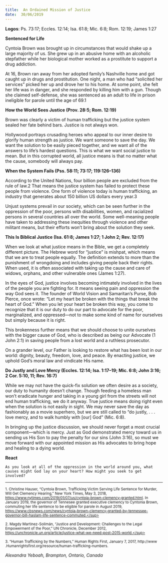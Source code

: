```yaml
---
title:  An Ordained Mission of Justice
date:  30/06/2019
---
```


**Logos**: Ps. 73:17; Eccles. 12:14; Isa. 61:8; Mic. 6:8; Rom. 12:19; James 1:27

**Sentenced for Life**

Cyntoia Brown was brought up in circumstances that would shake up a large majority of us. She grew up in an abusive home with an alcoholic stepfather while her biological mother worked as a prostitute to support a drug addiction.

At 16, Brown ran away from her adopted family’s Nashville home and got caught up in drugs and prostitution. One night, a man who had “solicited her services” picked her up and drove her to his home. At some point, she felt her life was in danger, and she responded by killing him with a gun. Though she claimed self-defense, she was sentenced as an adult to life in prison ineligible for parole until the age of 69.1

**How the World Sees Justice (Prov. 28:5; Rom. 12:19)**

Brown was clearly a victim of human trafficking but the justice system sealed her fate behind bars. Justice is not always won.

Hollywood portrays crusading heroes who appeal to our inner desire to glorify human strength as justice. We want someone to save the day. We want the solution to be easily pieced together, and we want all of the answers to life’s hardest questions. This is what we want social justice to mean. But in this corrupted world, all justice means is that no matter what the cause, somebody will always pay.

**When the System Fails (Pss. 58:11; 73:17; 119:126–136)**

According to the United Nations, four billion people are excluded from the rule of law.2 That means the justice system has failed to protect these people from violence. One form of violence today is human trafficking, an industry that generates about 150 billion US dollars every year.3

Unjust systems prevail in our society, which can be seen further in the oppression of the poor, persons with disabilities, women, and racialized persons in several countries all over the world. Some well-meaning people have taken to addressing these inequities through violence and other militant means, but their efforts won’t bring about the solution they seek.

**This Is Biblical Justice (Isa. 61:8; James 1:27; 1 John 2; Rev. 12:17)**

When we look at what justice means in the Bible, we get a completely different picture. The Hebrew word for “justice” is mishpat, which means that we are to treat people equally. The definition extends to more than the punishment of wrongdoing and includes giving people back their rights. When used, it is often associated with taking up the cause and care of widows, orphans, and other vulnerable ones (James 1:27).

In the eyes of God, justice involves becoming intimately involved in the lives of the people you are fighting for. It means seeing pain and oppression the way God sees it. The founder of World Vision and Samaritan’s Purse, Bob Pierce, once wrote: “Let my heart be broken with the things that break the heart of God.” When you let your heart be broken this way, you come to recognize that it is our duty to do our part to advocate for the poor, marginalized, and oppressed—not to make some kind of name for ourselves but simply because it is right.

This brokenness further means that we should choose to unite ourselves with the bigger cause of God, who is described as being our Advocate (1 John 2:1) in saving people from a lost world and a ruthless prosecutor.

On a grander level, our Father is looking to restore what has been lost in our world: dignity, beauty, freedom, love, and peace. By enacting justice, we uphold God’s moral law and vindicate His name.

**Do Justly and Love Mercy (Eccles. 12:14; Isa. 1:17–19; Mic. 6:8; John 3:16; 2 Cor. 5:10, 11; Rev. 16:7)**

While we may not have the quick-fix solution we often desire as a society, our duty to humanity doesn’t change. Though feeding a homeless man won’t eradicate hunger and taking in a young girl from the streets will not end human trafficking, we do it anyway. True justice means doing right even when the solution is not easily in sight. We may never save the day as fashionably as a movie superhero, but we are still called to “do justly, . . . love mercy, and to walk humbly with [our] God” (Mic. 6:8).

In bringing up the justice discussion, we should never forget a most crucial component—which is mercy. Just as God demonstrated mercy toward us in sending us His Son to pay the penalty for our sins (John 3:16), so must we move forward with our appointed mission as His advocates to bring hope and healing to a dying world.

**React**

`As you look at all of the oppression in the world around you, what causes might God lay on your heart? How might you seek to get involved?`

---

<sup>1. Christine Hauser, “Cyntoia Brown, Trafficking Victim Serving Life Sentence for Murder, Will Get Clemency Hearing,” New York Times, May 3, 2018, https://www.nytimes.com/2019/01/07/us/cyntoia-brown-clemency-granted.html. In January 2019, the governor of Tennesee granted executive clemency to Cyntonia Brown, commuting her life sentence to be eligible for parole in August 2019, https://www.cbsnews.com/news/cyntoia-brown-clemency-granted-by-tennessee-governor-bill-haslam-life-sentence-commuted.</sup>

<sup>2. Magdy Martinez-Solimán, “Justice and Development: Challenges to the Legal Empowerment of the Poor,” UN Chronicle, December 2012, https://unchronicle.un.org/article/justice-what-we-need-post-2015-world.</sup>

<sup>3. “Human Trafficking by the Numbers,” Human Rights First, January 7, 2017, http://www .Humanrightsfirst.org/resource/human-trafficking-numbers.</sup>

_Alexandra Yeboah, Brampton, Ontario, Canada_